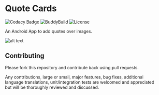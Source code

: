 # Quote Cards

[![Codacy Badge](https://api.codacy.com/project/badge/Grade/5bd3944711b7497492e79042be8a7166)](https://www.codacy.com/app/passiondroid/Quote_Cards?utm_source=github.com&utm_medium=referral&utm_content=passiondroid/Quote_Cards&utm_campaign=badger)
[![BuddyBuild](https://dashboard.buddybuild.com/api/statusImage?appID=586b83ec05b560010042c840&branch=master&build=latest)](https://dashboard.buddybuild.com/apps/586b83ec05b560010042c840/build/latest?branch=master)
[![License](http://img.shields.io/:license-apache-blue.svg)](http://www.apache.org/licenses/LICENSE-2.0.html)

An Android App to add quotes over images.

![alt text](https://s30.postimg.org/54km4rze9/Quote_Cards.png)

## Contributing

Please fork this repository and contribute back using pull requests.

Any contributions, large or small, major features, bug fixes, additional language translations, unit/integration tests are welcomed and appreciated but will be thoroughly reviewed and discussed.
